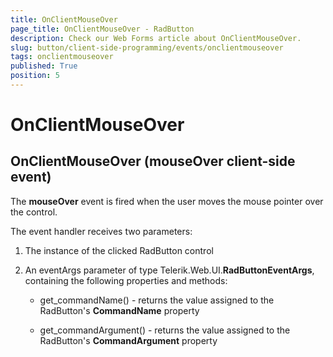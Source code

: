 ```yaml
---
title: OnClientMouseOver
page_title: OnClientMouseOver - RadButton
description: Check our Web Forms article about OnClientMouseOver.
slug: button/client-side-programming/events/onclientmouseover
tags: onclientmouseover
published: True
position: 5
---
```


# OnClientMouseOver

## OnClientMouseOver (mouseOver client-side event)

The **mouseOver** event is fired when the user moves the mouse pointer over the control.

The event handler receives two parameters:

1. The instance of the clicked RadButton control

1. An eventArgs parameter of type Telerik.Web.UI.**RadButtonEventArgs**, containing the following properties and methods:

	* get_commandName() - returns the value assigned to the RadButton's **CommandName** property

	* get_commandArgument() - returns the value assigned to the RadButton's **CommandArgument** property
